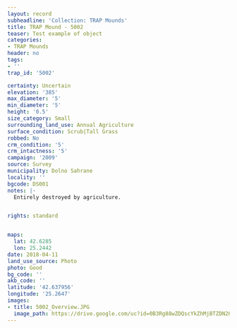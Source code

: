 ```yaml
---
layout: record
subheadline: 'Collection: TRAP Mounds'
title: TRAP Mound - 5002
teaser: Test example of object
categories:
- TRAP Mounds
header: no
tags:
- ''
trap_id: '5002'

certainty: Uncertain
elevation: '385'
max_diameter: '5'
min_diameter: '5'
height: '0.5'
size_category: Small
surrounding_land_use: Annual Agriculture
surface_condition: Scrub|Tall Grass
robbed: No
crm_condition: '5'
crm_intactness: '5'
campaign: '2009'
source: Survey
municipality: Dolno Sahrane
locality: ''
bgcode: DS001
notes: |-
  Entirely destroyed by agriculture.


rights: standard


maps:
  lat: 42.6285
  lon: 25.2442
date: 2018-04-11
land_use_source: Photo
photo: Good
bg_code: ''
akb_code: ''
latitude: '42.637956'
longitude: '25.2647'
images:
- title: 5002_Overview.JPG
  image_path: https://drive.google.com/uc?id=0B3Rg88wZDQscYkZhMjBTZDN2OTA
---
```

